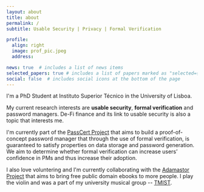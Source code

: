 ```yaml
---
layout: about
title: about
permalink: /
subtitle: Usable Security | Privacy | Formal Verification

profile:
  align: right
  image: prof_pic.jpeg
  address: 

news: true  # includes a list of news items
selected_papers: true # includes a list of papers marked as "selected={true}"
social: false  # includes social icons at the bottom of the page
---
```


I'm a PhD Student at Instituto Superior Técnico in the University of Lisboa. 

My current research interests are **usable security**, **formal verification** and password managers. De-Fi finance and its link to usable security is also a topic that interests me. 

I'm currently part of the [PassCert Project](https://passcert-project.github.io/) that aims to build a proof-of-concept password manager that through the use of formal verification, is guaranteed to satisfy properties on data storage and password generation. We aim to determine whether formal verification can increase users’ confidence in PMs and thus increase their adoption.

I also love voluntering and I'm currently collaborating with the [Adamastor Project](https://projectoadamastor.org/) that aims to bring free public domain ebooks to more people. I play the violin and was a part of my university musical group -- [TMIST](https://tmist.tecnico.ulisboa.pt/).

<!-- My hobbies include  -->


<!-- <a href='#'>Affiliations</a>. -->


<!-- Write your biography here. Tell the world about yourself. Link to your favorite [subreddit](http://reddit.com). You can put a picture in, too. The code is already in, just name your picture `prof_pic.jpg` and put it in the `img/` folder.

Put your address / P.O. box / other info right below your picture. You can also disable any these elements by editing `profile` property of the YAML header of your `_pages/about.md`. Edit `_bibliography/papers.bib` and Jekyll will render your [publications page](/al-folio/publications/) automatically.

Link to your social media connections, too. This theme is set up to use [Font Awesome icons](http://fortawesome.github.io/Font-Awesome/) and [Academicons](https://jpswalsh.github.io/academicons/), like the ones below. Add your Facebook, Twitter, LinkedIn, Google Scholar, or just disable all of them. -->
